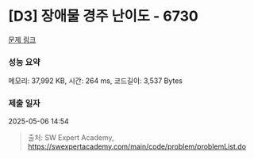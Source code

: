 # [D3] 장애물 경주 난이도 - 6730 

[문제 링크](https://swexpertacademy.com/main/code/problem/problemDetail.do?contestProbId=AWefy5x65PoDFAUh) 

### 성능 요약

메모리: 37,992 KB, 시간: 264 ms, 코드길이: 3,537 Bytes

### 제출 일자

2025-05-06 14:54



> 출처: SW Expert Academy, https://swexpertacademy.com/main/code/problem/problemList.do